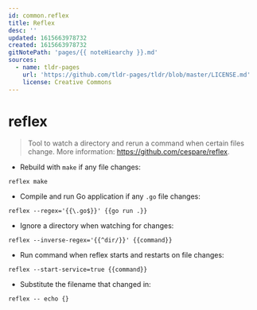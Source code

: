 ```yaml
---
id: common.reflex
title: Reflex
desc: ''
updated: 1615663978732
created: 1615663978732
gitNotePath: 'pages/{{ noteHiearchy }}.md'
sources:
  - name: tldr-pages
    url: 'https://github.com/tldr-pages/tldr/blob/master/LICENSE.md'
    license: Creative Commons
---
```

# reflex

> Tool to watch a directory and rerun a command when certain files change.
> More information: <https://github.com/cespare/reflex>.

- Rebuild with `make` if any file changes:

`reflex make`

- Compile and run Go application if any `.go` file changes:

`reflex --regex='{{\.go$}}' {{go run .}}`

- Ignore a directory when watching for changes:

`reflex --inverse-regex='{{^dir/}}' {{command}}`

- Run command when reflex starts and restarts on file changes:

`reflex --start-service=true {{command}}`

- Substitute the filename that changed in:

`reflex -- echo {}`

